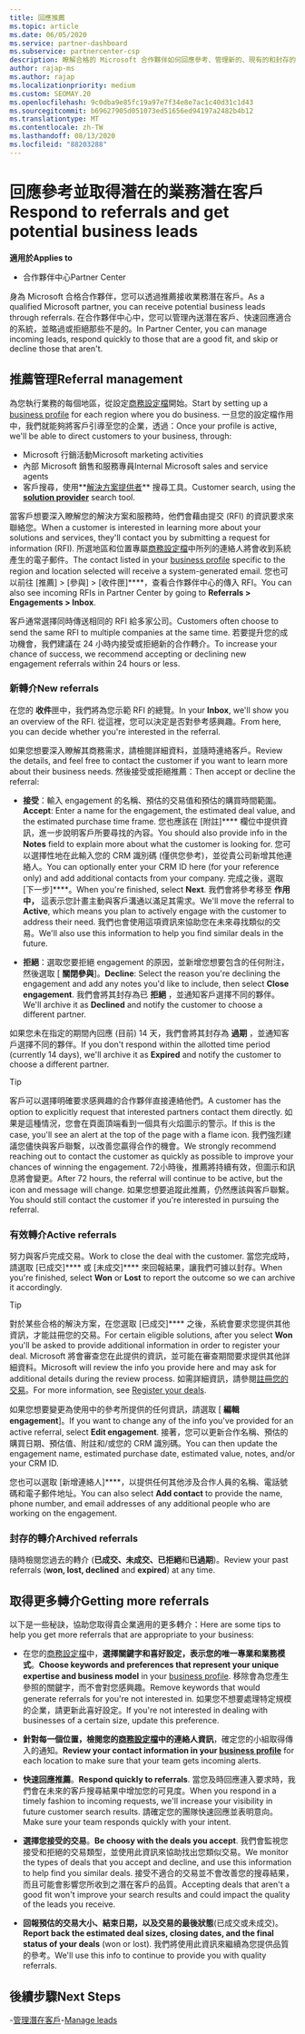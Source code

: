 ```yaml
---
title: 回應推薦
ms.topic: article
ms.date: 06/05/2020
ms.service: partner-dashboard
ms.subservice: partnercenter-csp
description: 瞭解合格的 Microsoft 合作夥伴如何回應參考、管理新的、現有的和封存的參考，並在未來取得更多推薦。
author: rajap-ms
ms.author: rajap
ms.localizationpriority: medium
ms.custom: SEOMAY.20
ms.openlocfilehash: 9c0dba9e85fc19a97e7f34e8e7ac1c40d31c1d43
ms.sourcegitcommit: b69627905d051073ed51656ed94197a2482b4b12
ms.translationtype: MT
ms.contentlocale: zh-TW
ms.lasthandoff: 08/13/2020
ms.locfileid: "88203288"
---
```

# <a name="respond-to-referrals-and-get-potential-business-leads"></a><span data-ttu-id="eca03-103">回應參考並取得潛在的業務潛在客戶</span><span class="sxs-lookup"><span data-stu-id="eca03-103">Respond to referrals and get potential business leads</span></span>

<span data-ttu-id="eca03-104">**適用於**</span><span class="sxs-lookup"><span data-stu-id="eca03-104">**Applies to**</span></span>

- <span data-ttu-id="eca03-105">合作夥伴中心</span><span class="sxs-lookup"><span data-stu-id="eca03-105">Partner Center</span></span>

<span data-ttu-id="eca03-106">身為 Microsoft 合格合作夥伴，您可以透過推薦接收業務潛在客戶。</span><span class="sxs-lookup"><span data-stu-id="eca03-106">As a qualified Microsoft partner, you can receive potential business leads through referrals.</span></span> <span data-ttu-id="eca03-107">在合作夥伴中心中，您可以管理內送潛在客戶、快速回應適合的系統，並略過或拒絕那些不是的。</span><span class="sxs-lookup"><span data-stu-id="eca03-107">In Partner Center, you can manage incoming leads, respond quickly to those that are a good fit, and skip or decline those that aren't.</span></span> 

## <a name="referral-management"></a><span data-ttu-id="eca03-108">推薦管理</span><span class="sxs-lookup"><span data-stu-id="eca03-108">Referral management</span></span>

<span data-ttu-id="eca03-109">為您執行業務的每個地區，從設定[商務設定檔](create-a-marketing-profile.md)開始。</span><span class="sxs-lookup"><span data-stu-id="eca03-109">Start by setting up a [business profile](create-a-marketing-profile.md) for each region where you do business.</span></span> <span data-ttu-id="eca03-110">一旦您的設定檔作用中，我們就能夠將客戶引導至您的企業，透過：</span><span class="sxs-lookup"><span data-stu-id="eca03-110">Once your profile is active, we'll be able to direct customers to your business, through:</span></span>

- <span data-ttu-id="eca03-111">Microsoft 行銷活動</span><span class="sxs-lookup"><span data-stu-id="eca03-111">Microsoft marketing activities</span></span>
- <span data-ttu-id="eca03-112">內部 Microsoft 銷售和服務專員</span><span class="sxs-lookup"><span data-stu-id="eca03-112">Internal Microsoft sales and service agents</span></span>
- <span data-ttu-id="eca03-113">客戶搜尋，使用**[解決方案提供者](https://www.microsoft.com/solution-providers/home)** 搜尋工具。</span><span class="sxs-lookup"><span data-stu-id="eca03-113">Customer search, using the **[solution provider](https://www.microsoft.com/solution-providers/home)** search tool.</span></span>

<span data-ttu-id="eca03-114">當客戶想要深入瞭解您的解決方案和服務時，他們會藉由提交 (RFI) 的資訊要求來聯絡您。</span><span class="sxs-lookup"><span data-stu-id="eca03-114">When a customer is interested in learning more about your solutions and services, they'll contact you by submitting a request for information (RFI).</span></span> <span data-ttu-id="eca03-115">所選地區和位置專屬[商務設定檔](create-a-marketing-profile.md)中所列的連絡人將會收到系統產生的電子郵件。</span><span class="sxs-lookup"><span data-stu-id="eca03-115">The contact listed in your [business profile](create-a-marketing-profile.md) specific to the region and location selected will receive a system-generated email.</span></span> <span data-ttu-id="eca03-116">您也可以前往 [推薦] > [參與] > [收件匣]\*\*\*\*，查看合作夥伴中心的傳入 RFI。</span><span class="sxs-lookup"><span data-stu-id="eca03-116">You can also see incoming RFIs in Partner Center by going to **Referrals > Engagements > Inbox**.</span></span>

<span data-ttu-id="eca03-117">客戶通常選擇同時傳送相同的 RFI 給多家公司。</span><span class="sxs-lookup"><span data-stu-id="eca03-117">Customers often choose to send the same RFI to multiple companies at the same time.</span></span> <span data-ttu-id="eca03-118">若要提升您的成功機會，我們建議在 24 小時内接受或拒絕新的合作轉介。</span><span class="sxs-lookup"><span data-stu-id="eca03-118">To increase your chance of success, we recommend accepting or declining new engagement referrals within 24 hours or less.</span></span>

### <a name="new-referrals"></a><span data-ttu-id="eca03-119">新轉介</span><span class="sxs-lookup"><span data-stu-id="eca03-119">New referrals</span></span>

<span data-ttu-id="eca03-120">在您的 **收件**匣中，我們將為您示範 RFI 的總覽。</span><span class="sxs-lookup"><span data-stu-id="eca03-120">In your **Inbox**, we'll show you an overview of the RFI.</span></span> <span data-ttu-id="eca03-121">從這裡，您可以決定是否對參考感興趣。</span><span class="sxs-lookup"><span data-stu-id="eca03-121">From here, you can decide whether you're interested in the referral.</span></span>

<span data-ttu-id="eca03-122">如果您想要深入瞭解其商務需求，請檢閱詳細資料，並隨時連絡客戶。</span><span class="sxs-lookup"><span data-stu-id="eca03-122">Review the details, and feel free to contact the customer if you want to learn more about their business needs.</span></span> <span data-ttu-id="eca03-123">然後接受或拒絕推薦：</span><span class="sxs-lookup"><span data-stu-id="eca03-123">Then accept or decline the referral:</span></span>

- <span data-ttu-id="eca03-124">**接受**：輸入 engagement 的名稱、預估的交易值和預估的購買時間範圍。</span><span class="sxs-lookup"><span data-stu-id="eca03-124">**Accept**: Enter a name for the engagement, the estimated deal value, and the estimated purchase time frame.</span></span> <span data-ttu-id="eca03-125">您也應該在 [附註]\*\*\*\* 欄位中提供資訊，進一步說明客戶所要尋找的內容。</span><span class="sxs-lookup"><span data-stu-id="eca03-125">You should also provide info in the **Notes** field to explain more about what the customer is looking for.</span></span> <span data-ttu-id="eca03-126">您可以選擇性地在此輸入您的 CRM 識別碼 (僅供您參考)，並從貴公司新增其他連絡人。</span><span class="sxs-lookup"><span data-stu-id="eca03-126">You can optionally enter your CRM ID here (for your reference only) and add additional contacts from your company.</span></span> <span data-ttu-id="eca03-127">完成之後，選取 [下一步]\*\*\*\*。</span><span class="sxs-lookup"><span data-stu-id="eca03-127">When you're finished, select **Next**.</span></span> <span data-ttu-id="eca03-128">我們會將參考移至 **作用中，** 這表示您計畫主動與客戶溝通以滿足其需求。</span><span class="sxs-lookup"><span data-stu-id="eca03-128">We'll move the referral to **Active**, which means you plan to actively engage with the customer to address their need.</span></span> <span data-ttu-id="eca03-129">我們也會使用這項資訊來協助您在未來尋找類似的交易。</span><span class="sxs-lookup"><span data-stu-id="eca03-129">We'll also use this information to help you find similar deals in the future.</span></span>

- <span data-ttu-id="eca03-130">**拒絕**：選取您要拒絕 engagement 的原因，並新增您想要包含的任何附注，然後選取 [ **關閉參與**]。</span><span class="sxs-lookup"><span data-stu-id="eca03-130">**Decline**: Select the reason you're declining the engagement and add any notes you'd like to include, then select **Close engagement**.</span></span> <span data-ttu-id="eca03-131">我們會將其封存為已 **拒絕** ，並通知客戶選擇不同的夥伴。</span><span class="sxs-lookup"><span data-stu-id="eca03-131">We'll archive it as **Declined** and notify the customer to choose a different partner.</span></span>

<span data-ttu-id="eca03-132">如果您未在指定的期間內回應 (目前) 14 天，我們會將其封存為 **過期** ，並通知客戶選擇不同的夥伴。</span><span class="sxs-lookup"><span data-stu-id="eca03-132">If you don't respond within the allotted time period (currently 14 days), we'll archive it as **Expired** and notify the customer to choose a different partner.</span></span>

> [!TIP]
> <span data-ttu-id="eca03-133">客戶可以選擇明確要求感興趣的合作夥伴直接連絡他們。</span><span class="sxs-lookup"><span data-stu-id="eca03-133">A customer has the option to explicitly request that interested partners contact them directly.</span></span> <span data-ttu-id="eca03-134">如果是這種情況，您會在頁面頂端看到一個具有火焰圖示的警示。</span><span class="sxs-lookup"><span data-stu-id="eca03-134">If this is the case, you'll see an alert at the top of the page with a flame icon.</span></span> <span data-ttu-id="eca03-135">我們強烈建議您儘快與客戶聯繫，以改善您贏得合作的機會。</span><span class="sxs-lookup"><span data-stu-id="eca03-135">We strongly recommend reaching out to contact the customer as quickly as possible to improve your chances of winning the engagement.</span></span> <span data-ttu-id="eca03-136">72小時後，推薦將持續有效，但圖示和訊息將會變更。</span><span class="sxs-lookup"><span data-stu-id="eca03-136">After 72 hours, the referral will continue to be active, but the icon and message will change.</span></span> <span data-ttu-id="eca03-137">如果您想要追蹤此推薦，仍然應該與客戶聯繫。</span><span class="sxs-lookup"><span data-stu-id="eca03-137">You should still contact the customer if you're interested in pursuing the referral.</span></span>

### <a name="active-referrals"></a><span data-ttu-id="eca03-138">有效轉介</span><span class="sxs-lookup"><span data-stu-id="eca03-138">Active referrals</span></span>

<span data-ttu-id="eca03-139">努力與客戶完成交易。</span><span class="sxs-lookup"><span data-stu-id="eca03-139">Work to close the deal with the customer.</span></span> <span data-ttu-id="eca03-140">當您完成時，請選取 [已成交]\*\*\*\* 或 [未成交]\*\*\*\* 來回報結果，讓我們可據以封存。</span><span class="sxs-lookup"><span data-stu-id="eca03-140">When you're finished, select **Won** or **Lost** to report the outcome so we can archive it accordingly.</span></span>

> [!TIP]
> <span data-ttu-id="eca03-141">對於某些合格的解決方案，在您選取 [已成交]\*\*\*\* 之後，系統會要求您提供其他資訊，才能註冊您的交易。</span><span class="sxs-lookup"><span data-stu-id="eca03-141">For certain eligible solutions, after you select **Won** you'll be asked to provide additional information in order to register your deal.</span></span> <span data-ttu-id="eca03-142">Microsoft 將會審查您在此提供的資訊，並可能在審查期間要求提供其他詳細資料。</span><span class="sxs-lookup"><span data-stu-id="eca03-142">Microsoft will review the info you provide here and may ask for additional details during the review process.</span></span> <span data-ttu-id="eca03-143">如需詳細資訊，請參閱[註冊您的交易](register-deals.md)。</span><span class="sxs-lookup"><span data-stu-id="eca03-143">For more information, see [Register your deals](register-deals.md).</span></span>

<span data-ttu-id="eca03-144">如果您想要變更為使用中的參考所提供的任何資訊，請選取 [ **編輯 engagement**]。</span><span class="sxs-lookup"><span data-stu-id="eca03-144">If you want to change any of the info you've provided for an active referral, select **Edit engagement**.</span></span> <span data-ttu-id="eca03-145">接著，您可以更新合作名稱、預估的購買日期、預估值、附註和/或您的 CRM 識別碼。</span><span class="sxs-lookup"><span data-stu-id="eca03-145">You can then update the engagement name, estimated purchase date, estimated value, notes, and/or your CRM ID.</span></span>

<span data-ttu-id="eca03-146">您也可以選取 [新增連絡人]\*\*\*\*，以提供任何其他涉及合作人員的名稱、電話號碼和電子郵件地址。</span><span class="sxs-lookup"><span data-stu-id="eca03-146">You can also select **Add contact** to provide the name, phone number, and email addresses of any additional people who are working on the engagement.</span></span>


### <a name="archived-referrals"></a><span data-ttu-id="eca03-147">封存的轉介</span><span class="sxs-lookup"><span data-stu-id="eca03-147">Archived referrals</span></span>

<span data-ttu-id="eca03-148">隨時檢閱您過去的轉介 (**已成交、未成交、已拒絕**和**已過期**)。</span><span class="sxs-lookup"><span data-stu-id="eca03-148">Review your past referrals (**won, lost, declined** and **expired**) at any time.</span></span> 

## <a name="getting-more-referrals"></a><span data-ttu-id="eca03-149">取得更多轉介</span><span class="sxs-lookup"><span data-stu-id="eca03-149">Getting more referrals</span></span>

<span data-ttu-id="eca03-150">以下是一些秘訣，協助您取得貴企業適用的更多轉介：</span><span class="sxs-lookup"><span data-stu-id="eca03-150">Here are some tips to help you get more referrals that are appropriate to your business:</span></span>

- <span data-ttu-id="eca03-151">在您的[商務設定檔](create-a-marketing-profile.md)中，**選擇關鍵字和喜好設定，表示您的唯一專業和業務模式**。</span><span class="sxs-lookup"><span data-stu-id="eca03-151">**Choose keywords and preferences that represent your unique expertise and business model** in your [business profile](create-a-marketing-profile.md).</span></span> <span data-ttu-id="eca03-152">移除會為您產生參照的關鍵字，而不會對您感興趣。</span><span class="sxs-lookup"><span data-stu-id="eca03-152">Remove keywords that would generate referrals for you're not interested in.</span></span> <span data-ttu-id="eca03-153">如果您不想要處理特定規模的企業，請更新此喜好設定。</span><span class="sxs-lookup"><span data-stu-id="eca03-153">If you're not interested in dealing with businesses of a certain size, update this preference.</span></span>

- <span data-ttu-id="eca03-154">**針對每一個位置，檢閱您的[商務設定檔](create-a-marketing-profile.md)中的連絡人資訊**，確定您的小組取得傳入的通知。</span><span class="sxs-lookup"><span data-stu-id="eca03-154">**Review your contact information in your [business profile](create-a-marketing-profile.md)** for each location to make sure that your team gets incoming alerts.</span></span>

- <span data-ttu-id="eca03-155">**快速回應推薦**。</span><span class="sxs-lookup"><span data-stu-id="eca03-155">**Respond quickly to referrals**.</span></span> <span data-ttu-id="eca03-156">當您及時回應連入要求時，我們會在未來的客戶搜尋結果中增加您的可見度。</span><span class="sxs-lookup"><span data-stu-id="eca03-156">When you respond in a timely fashion to incoming requests, we'll increase your visibility in future customer search results.</span></span> <span data-ttu-id="eca03-157">請確定您的團隊快速回應並表明意向。</span><span class="sxs-lookup"><span data-stu-id="eca03-157">Make sure your team responds quickly with your intent.</span></span>

- <span data-ttu-id="eca03-158">**選擇您接受的交易**。</span><span class="sxs-lookup"><span data-stu-id="eca03-158">**Be choosy with the deals you accept**.</span></span> <span data-ttu-id="eca03-159">我們會監視您接受和拒絕的交易類型，並使用此資訊來協助找出您類似交易。</span><span class="sxs-lookup"><span data-stu-id="eca03-159">We monitor the types of deals that you accept and decline, and use this information to help find you similar deals.</span></span> <span data-ttu-id="eca03-160">接受不適合的交易並不會改善您的搜尋結果，而且可能會影響您所收到之潛在客戶的品質。</span><span class="sxs-lookup"><span data-stu-id="eca03-160">Accepting deals that aren't a good fit won't improve your search results and could impact the quality of the leads you receive.</span></span>

- <span data-ttu-id="eca03-161">**回報預估的交易大小、結束日期，以及交易的最後狀態**(已成交或未成交)。</span><span class="sxs-lookup"><span data-stu-id="eca03-161">**Report back the estimated deal sizes, closing dates, and the final status of your deals** (won or lost).</span></span> <span data-ttu-id="eca03-162">我們將使用此資訊來繼續為您提供品質的參考。</span><span class="sxs-lookup"><span data-stu-id="eca03-162">We'll use this info to continue to provide you with quality referrals.</span></span>

## <a name="next-steps"></a><span data-ttu-id="eca03-163">後續步驟</span><span class="sxs-lookup"><span data-stu-id="eca03-163">Next Steps</span></span>

<span data-ttu-id="eca03-164">-[管理潛在客戶](manage-leads.md)</span><span class="sxs-lookup"><span data-stu-id="eca03-164">-[Manage leads](manage-leads.md)</span></span>
